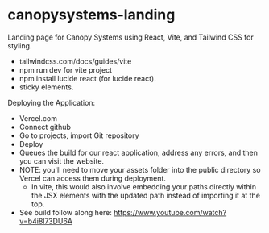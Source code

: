 # canopysystems-landing
Landing page for Canopy Systems using React, Vite, and Tailwind CSS for styling. 

- tailwindcss.com/docs/guides/vite
- npm run dev for vite project
- npm install lucide react  (for lucide react).
- sticky elements.

Deploying the Application:
 - Vercel.com
 - Connect github
 - Go to projects, import Git repository
 - Deploy
 - Queues the build for our react application, address any errors, and then you can visit the website.
 - NOTE: you'll need to move your assets folder into the public directory so Vercel can access them during deployment.
   - In vite, this would also involve embedding your paths directly within the JSX elements with the updated path instead of importing it at the top.
- See build follow along here: https://www.youtube.com/watch?v=b4i8l73DU6A